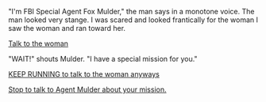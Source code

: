 "I'm FBI Special Agent Fox Mulder," the man says in a monotone voice.
The man looked very stange. I was scared and looked frantically for the woman
I saw the woman and ran toward her.

[Talk to the woman](../woman/scully.md)

"WAIT!" shouts Mulder. "I have a special mission for you."

[KEEP RUNNING to talk to the woman anyways](../woman/scully.md)

[Stop to talk to Agent Mulder about your mission.](english/talk_to_neighbor/man/mulder_mission/mulders_mission.md)
